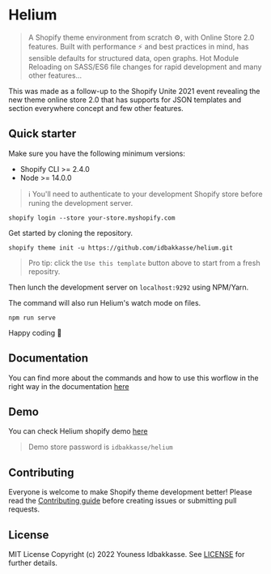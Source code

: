 # Helium 

> A Shopify theme environment from scratch ⚙️, with Online Store 2.0 features. Built with performance ⚡️ and best practices in mind, has sensible defaults for structured data, open graphs. Hot Module Reloading on SASS/ES6 file changes for rapid development and many other features...

This  was made as a follow-up to the Shopify Unite 2021 event revealing the new theme online store 2.0 that has supports for JSON templates and section everywhere concept and few other features.

## Quick starter

Make sure you have the following minimum versions:

* Shopify CLI >= 2.4.0
* Node >= 14.0.0

> ℹ️ You'll need to authenticate to your development Shopify store before runing the development server.

```shell
shopify login --store your-store.myshopify.com
```

Get started by cloning the repository.

```shell
shopify theme init -u https://github.com/idbakkasse/helium.git
```

> Pro tip: click the `Use this template` button above to start from a fresh repositry.

Then lunch the development server on `localhost:9292` using NPM/Yarn.

The command will also run Helium's watch mode on files.

```shell
npm run serve
```

Happy coding :penguin:

## Documentation

You can find more about the commands and how to use this worflow in the right way in the documentation [here](https://helium.idbakkasse.com)

## Demo 

You can check Helium shopify demo [here](https://idbakkasse-helium.myshopify.com)

> Demo store password is `idbakkasse/helium`

## Contributing

Everyone is welcome to make Shopify theme development better! Please read the [Contributing guide](.github/CONTRIBUTING.md) before creating issues or submitting pull requests.

## License

MIT License Copyright (c) 2022 Youness Idbakkasse. See [LICENSE](.github/LICENSE) for further details.
